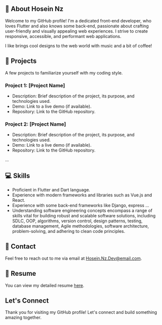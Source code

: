 ## 👋 About Hosein Nz
Welcome to my GitHub profile! I'm a dedicated front-end developer, who loves Flutter and also knows some back-end, passionate about crafting user-friendly and visually appealing web experiences. I strive to create responsive, accessible, and performant web applications.

I like brings cool designs to the web world with music and a bit of coffee!

## 💼 Projects
A few projects to familiarize yourself with my coding style.
### Project 1: [Project Name]
- Description: Brief description of the project, its purpose, and technologies used.
- Demo: Link to a live demo (if available).
- Repository: Link to the GitHub repository.

### Project 2: [Project Name]
- Description: Brief description of the project, its purpose, and technologies used.
- Demo: Link to a live demo (if available).
- Repository: Link to the GitHub repository.

...

## 💻 Skills
- Proficient in Flutter and Dart language.
- Experience with modern frameworks and libraries such as Vue.js and React.
- Experience with some back-end frameworks like Django, express ...
- Understanding software engineering concepts encompass a range of skills vital for building robust and scalable software solutions, including SDLC, OOP, algorithms, version control, design patterns, testing, database management, Agile methodologies, software architecture, problem-solving, and adhering to clean code principles.

## 📧 Contact
Feel free to reach out to me via email at [Hosein.Nz.Dev@email.com](mailto:hosein.nzf.dev@email.com).

## 📄 Resume
You can view my detailed resume [here](link-to-resume-pdf).

## Let's Connect
Thank you for visiting my GitHub profile! Let's connect and build something amazing together.
